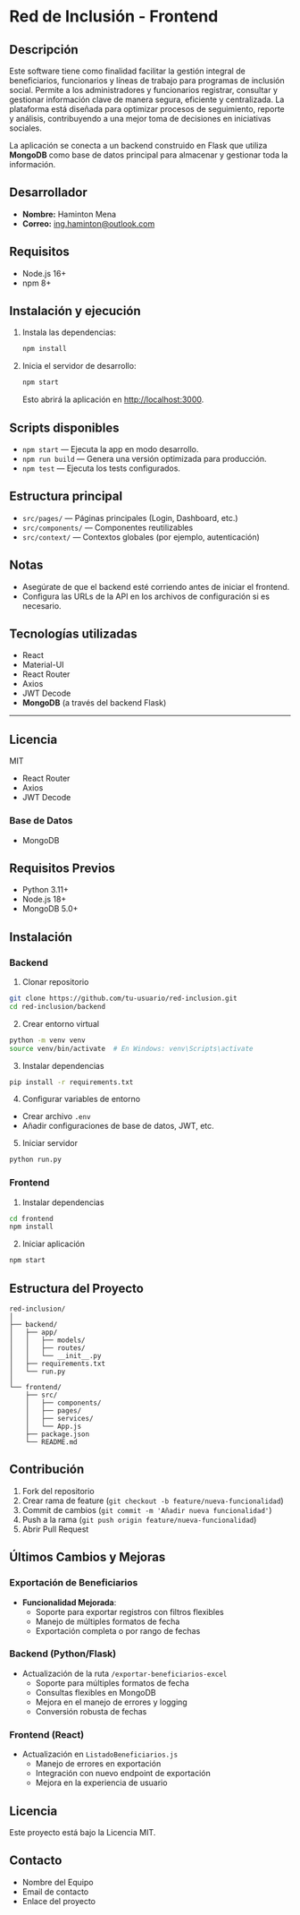# Red de Inclusión - Frontend

## Descripción
Este software tiene como finalidad facilitar la gestión integral de beneficiarios, funcionarios y líneas de trabajo para programas de inclusión social. Permite a los administradores y funcionarios registrar, consultar y gestionar información clave de manera segura, eficiente y centralizada. La plataforma está diseñada para optimizar procesos de seguimiento, reporte y análisis, contribuyendo a una mejor toma de decisiones en iniciativas sociales.

La aplicación se conecta a un backend construido en Flask que utiliza **MongoDB** como base de datos principal para almacenar y gestionar toda la información.

## Desarrollador
- **Nombre:** Haminton Mena
- **Correo:** ing.haminton@outlook.com

## Requisitos
- Node.js 16+
- npm 8+

## Instalación y ejecución

1. Instala las dependencias:
   ```bash
   npm install
   ```
2. Inicia el servidor de desarrollo:
   ```bash
   npm start
   ```
   Esto abrirá la aplicación en [http://localhost:3000](http://localhost:3000).

## Scripts disponibles
- `npm start` — Ejecuta la app en modo desarrollo.
- `npm run build` — Genera una versión optimizada para producción.
- `npm test` — Ejecuta los tests configurados.

## Estructura principal
- `src/pages/` — Páginas principales (Login, Dashboard, etc.)
- `src/components/` — Componentes reutilizables
- `src/context/` — Contextos globales (por ejemplo, autenticación)

## Notas
- Asegúrate de que el backend esté corriendo antes de iniciar el frontend.
- Configura las URLs de la API en los archivos de configuración si es necesario.

## Tecnologías utilizadas
- React
- Material-UI
- React Router
- Axios
- JWT Decode
- **MongoDB** (a través del backend Flask)

---

## Licencia
MIT

- React Router
- Axios
- JWT Decode

### Base de Datos
- MongoDB

## Requisitos Previos

- Python 3.11+
- Node.js 18+
- MongoDB 5.0+

## Instalación

### Backend

1. Clonar repositorio
```bash
git clone https://github.com/tu-usuario/red-inclusion.git
cd red-inclusion/backend
```

2. Crear entorno virtual
```bash
python -m venv venv
source venv/bin/activate  # En Windows: venv\Scripts\activate
```

3. Instalar dependencias
```bash
pip install -r requirements.txt
```

4. Configurar variables de entorno
- Crear archivo `.env`
- Añadir configuraciones de base de datos, JWT, etc.

5. Iniciar servidor
```bash
python run.py
```

### Frontend

1. Instalar dependencias
```bash
cd frontend
npm install
```

2. Iniciar aplicación
```bash
npm start
```

## Estructura del Proyecto

```
red-inclusion/
│
├── backend/
│   ├── app/
│   │   ├── models/
│   │   ├── routes/
│   │   └── __init__.py
│   ├── requirements.txt
│   └── run.py
│
└── frontend/
    ├── src/
    │   ├── components/
    │   ├── pages/
    │   ├── services/
    │   └── App.js
    ├── package.json
    └── README.md
```

## Contribución

1. Fork del repositorio
2. Crear rama de feature (`git checkout -b feature/nueva-funcionalidad`)
3. Commit de cambios (`git commit -m 'Añadir nueva funcionalidad'`)
4. Push a la rama (`git push origin feature/nueva-funcionalidad`)
5. Abrir Pull Request

## Últimos Cambios y Mejoras

### Exportación de Beneficiarios
- **Funcionalidad Mejorada**: 
  - Soporte para exportar registros con filtros flexibles
  - Manejo de múltiples formatos de fecha
  - Exportación completa o por rango de fechas

### Backend (Python/Flask)
- Actualización de la ruta `/exportar-beneficiarios-excel`
  - Soporte para múltiples formatos de fecha
  - Consultas flexibles en MongoDB
  - Mejora en el manejo de errores y logging
  - Conversión robusta de fechas

### Frontend (React)
- Actualización en `ListadoBeneficiarios.js`
  - Manejo de errores en exportación
  - Integración con nuevo endpoint de exportación
  - Mejora en la experiencia de usuario

## Licencia

Este proyecto está bajo la Licencia MIT.

## Contacto

- Nombre del Equipo
- Email de contacto
- Enlace del proyecto
